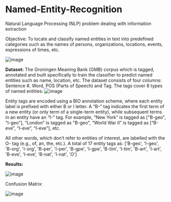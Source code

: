 # Named-Entity-Recognition
Natural Language Processing (NLP) problem dealing with information extraction


Objective: To locate and classify named entities in text into predefined categories such as the names of persons, organizations, locations, events, expressions of times, etc. 

![image](https://user-images.githubusercontent.com/79351706/135356422-5300d8be-5010-4afd-a241-50a384136cc9.png)

**Dataset:** The Groningen Meaning Bank (GMB) corpus which is tagged, annotated and built specifically to train the classifier to predict named entities such as name, location, etc. The dataset consists of four columns: Sentence #, Word, POS (Parts of Speech) and Tag. The tags cover 8 types of named entities: 
![image](https://user-images.githubusercontent.com/79351706/135356564-067851e4-f3b1-469a-88b1-0f3b36dda1cf.png)

Entity tags are encoded using a BIO annotation scheme, where each entity label is prefixed with either B or I letter. A “B-” tag indicates the first term of a new entity (or only term of a single-term entity), while subsequent terms in an entity have an “I-” tag. For example, “New York” is tagged as ["B-geo", "I-geo"], “London” is tagged as "B-geo", “World War II” is tagged as [“B-eve”, “I-eve”, “I-eve”], etc. 

All other words, which don’t refer to entities of interest, are labelled with the O- tag (e.g., of, an, the, etc.). 
A total of 17 entity tags as:
['B-geo', 'I-geo', 'B-org', 'I-org', 'B-per', 'I-per’, 'B-gpe', 'I-gpe', 'B-tim', 'I-tim’, 'B-art', 'I-art', 'B-eve', 'I-eve’, 'B-nat', 'I-nat', 'O'] 


**Results:**

![image](https://user-images.githubusercontent.com/79351706/135356729-20956609-8534-467c-b803-6bd93dc02387.png)

Confusion Matrix:

![image](https://user-images.githubusercontent.com/79351706/135356762-29886892-5c2f-47bd-86e8-58601390dbcc.png)





